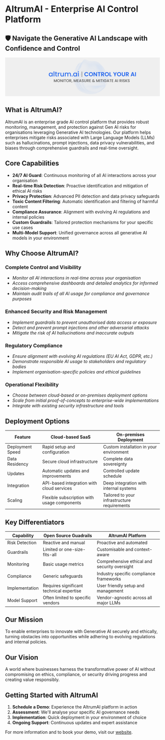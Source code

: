 # AltrumAI - Enterprise AI Control Platform

## 🛡 **Navigate the Generative AI Landscape with Confidence and Control**

![AltrumAI](./altrumai.png)

## **What is AltrumAI?**

AltrumAI is an enterprise grade AI control platform that provides robust monitoring, management, and protection against Gen AI risks for organisations leveraging Generative AI technologies. Our platform helps enterprises mitigate risks associated with Large Language Models (LLMs) such as hallucinations, prompt injections, data privacy vulnerabilities, and biases through comprehensive guardrails and real-time oversight.

## **Core Capabilities**

- **24/7 AI Guard**: Continuous monitoring of all AI interactions across your organisation
- **Real-time Risk Detection**: Proactive identification and mitigation of ethical AI risks  
- **Privacy Protection**: Advanced PII detection and data privacy safeguards
- **Toxic Content Filtering**: Automatic identification and filtering of harmful content
- **Compliance Assurance**: Alignment with evolving AI regulations and internal policies
- **Custom Guardrails**: Tailored protection mechanisms for your specific use cases
- **Multi-Model Support**: Unified governance across all generative AI models in your environment

## **Why Choose AltrumAI?**

### **Complete Control and Visibility**
- *Monitor all AI interactions in real-time across your organisation*
- *Access comprehensive dashboards and detailed analytics for informed decision-making*
- *Maintain audit trails of all AI usage for compliance and governance purposes*

### **Enhanced Security and Risk Management**
- *Implement guardrails to prevent unauthorised data access or exposure*
- *Detect and prevent prompt injections and other adversarial attacks*
- *Mitigate the risk of AI hallucinations and inaccurate outputs*

### **Regulatory Compliance**
- *Ensure alignment with evolving AI regulations (EU AI Act, GDPR, etc.)*
- *Demonstrate responsible AI usage to stakeholders and regulatory bodies*
- *Implement organisation-specific policies and ethical guidelines*

### **Operational Flexibility**
- *Choose between cloud-based or on-premises deployment options*
- *Scale from initial proof-of-concepts to enterprise-wide implementations*
- *Integrate with existing security infrastructure and tools*

## **Deployment Options**

| Feature | Cloud-based SaaS | On-premises Deployment |
|---------|-----------------|------------------------|
| Deployment Speed | Rapid setup and configuration | Custom installation in your environment |
| Data Residency | Secure cloud infrastructure | Complete data sovereignty |
| Updates | Automatic updates and improvements | Controlled update schedule |
| Integration | API-based integration with cloud services | Deep integration with internal systems |
| Scaling | Flexible subscription with usage components | Tailored to your infrastructure requirements |

## **Key Differentiators**

| Capability | Open Source Guadrails                    | AltrumAI Platform                            |
|------------|------------------------------------------|----------------------------------------------|
| Risk Detection | Reactive and manual                      | Proactive and automated                      |
| Guardrails | Limited or one-size-fits-all             | Customisable and context-aware               |
| Monitoring | Basic usage metrics                      | Comprehensive ethical and security oversight |
| Compliance | Generic safeguards                       | Industry specific compliance frameworks      |
| Implementation | Requires significant technical expertise | User friendly setup and management           |
| Model Support | Often limited to specific vendors        | Vendor-agnostic across all major LLMs        |

## **Our Mission**

To enable enterprises to innovate with Generative AI securely and ethically, turning obstacles into opportunities while adhering to evolving regulations and internal policies.

## **Our Vision**

A world where businesses harness the transformative power of AI without compromising on ethics, compliance, or security driving progress and creating value responsibly.

## **Getting Started with AltrumAI**

1. **Schedule a Demo**: Experience the AltrumAI platform in action
2. **Assessment**: We'll analyse your specific AI governance needs
3. **Implementation**: Quick deployment in your environment of choice
4. **Ongoing Support**: Continuous updates and expert assistance

For more information and to book your demo, visit our [website](https://www.altrum.ai).